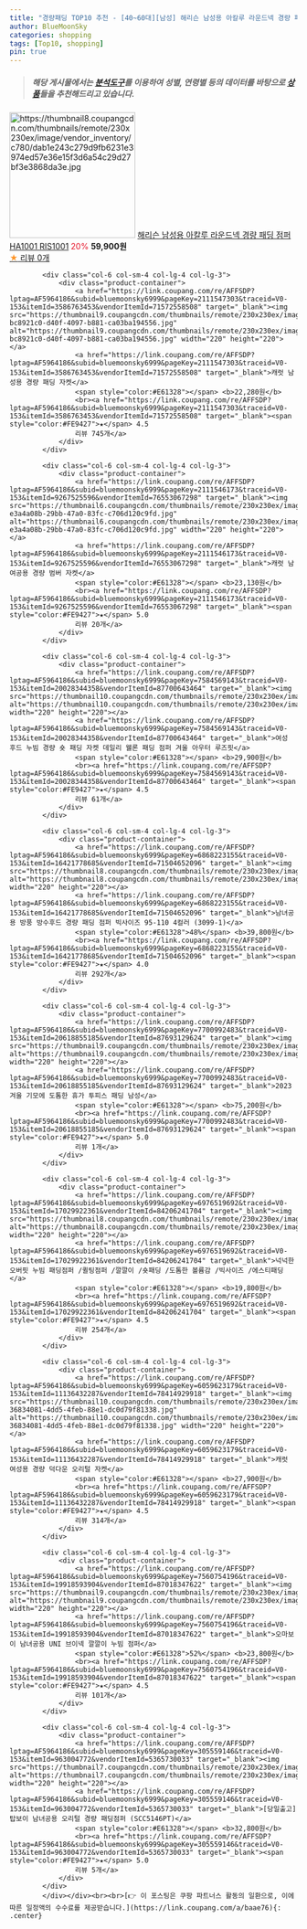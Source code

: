 ```yaml
---
title: "경량패딩 TOP10 추천 - [40~60대][남성] 해리슨 남성용 아칼루 라운드넥 경량 패딩 점퍼 HA1001 RIS1001"
author: BlueMoonSky
categories: shopping
tags: [Top10, shopping]
pin: true
---
```


> ##### 해당 게시물에서는 [**분석도구**](https://itemscout.io/)를 이용하여 **성별**, **연령별** 등의 데이터를 바탕으로 [**상품**](https://link.coupang.com/a/baae76)들을 추천해드리고 있습니다.
<div class="container"><div class="row">
            <div class="col-6 col-sm-4 col-lg-4 col-lg-3">
                <div class="product-container">
                    <a href="https://link.coupang.com/re/AFFSDP?lptag=AF5964186&subid=bluemoonsky6999&pageKey=7613118135&traceid=V0-153&itemId=20167613713&vendorItemId=87259889881" target="_blank"><img src="https://thumbnail8.coupangcdn.com/thumbnails/remote/230x230ex/image/vendor_inventory/c780/dab1e243c279d9fb6231e3974ed57e36e15f3d6a54c29d27bf3e3868da3e.jpg" alt="https://thumbnail8.coupangcdn.com/thumbnails/remote/230x230ex/image/vendor_inventory/c780/dab1e243c279d9fb6231e3974ed57e36e15f3d6a54c29d27bf3e3868da3e.jpg" width="220" height="220"></a>
                    <a href="https://link.coupang.com/re/AFFSDP?lptag=AF5964186&subid=bluemoonsky6999&pageKey=7613118135&traceid=V0-153&itemId=20167613713&vendorItemId=87259889881" target="_blank">해리슨 남성용 아칼루 라운드넥 경량 패딩 점퍼 HA1001 RIS1001</a>
                    <span style="color:#E61328">20%</span> <b>59,900원</b>
                    <br><a href="https://link.coupang.com/re/AFFSDP?lptag=AF5964186&subid=bluemoonsky6999&pageKey=7613118135&traceid=V0-153&itemId=20167613713&vendorItemId=87259889881" target="_blank"><span style="color:#FE9427">★</span> 
                    리뷰 0개</a>
                </div>
            </div>
            
            <div class="col-6 col-sm-4 col-lg-4 col-lg-3">
                <div class="product-container">
                    <a href="https://link.coupang.com/re/AFFSDP?lptag=AF5964186&subid=bluemoonsky6999&pageKey=2111547303&traceid=V0-153&itemId=3586763453&vendorItemId=71572558508" target="_blank"><img src="https://thumbnail9.coupangcdn.com/thumbnails/remote/230x230ex/image/retail/images/2220460223953644-bc8921c0-d40f-4097-b881-ca03ba194556.jpg" alt="https://thumbnail9.coupangcdn.com/thumbnails/remote/230x230ex/image/retail/images/2220460223953644-bc8921c0-d40f-4097-b881-ca03ba194556.jpg" width="220" height="220"></a>
                    <a href="https://link.coupang.com/re/AFFSDP?lptag=AF5964186&subid=bluemoonsky6999&pageKey=2111547303&traceid=V0-153&itemId=3586763453&vendorItemId=71572558508" target="_blank">캐럿 남성용 경량 패딩 자켓</a>
                    <span style="color:#E61328"></span> <b>22,280원</b>
                    <br><a href="https://link.coupang.com/re/AFFSDP?lptag=AF5964186&subid=bluemoonsky6999&pageKey=2111547303&traceid=V0-153&itemId=3586763453&vendorItemId=71572558508" target="_blank"><span style="color:#FE9427">★</span> 4.5
                    리뷰 745개</a>
                </div>
            </div>
            
            <div class="col-6 col-sm-4 col-lg-4 col-lg-3">
                <div class="product-container">
                    <a href="https://link.coupang.com/re/AFFSDP?lptag=AF5964186&subid=bluemoonsky6999&pageKey=2111546173&traceid=V0-153&itemId=9267525596&vendorItemId=76553067298" target="_blank"><img src="https://thumbnail6.coupangcdn.com/thumbnails/remote/230x230ex/image/retail/images/2465062941440274-e3a4a08b-29bb-47a0-83fc-c706d120c9fd.jpg" alt="https://thumbnail6.coupangcdn.com/thumbnails/remote/230x230ex/image/retail/images/2465062941440274-e3a4a08b-29bb-47a0-83fc-c706d120c9fd.jpg" width="220" height="220"></a>
                    <a href="https://link.coupang.com/re/AFFSDP?lptag=AF5964186&subid=bluemoonsky6999&pageKey=2111546173&traceid=V0-153&itemId=9267525596&vendorItemId=76553067298" target="_blank">캐럿 남여공용 경량 범버 자켓</a>
                    <span style="color:#E61328"></span> <b>23,130원</b>
                    <br><a href="https://link.coupang.com/re/AFFSDP?lptag=AF5964186&subid=bluemoonsky6999&pageKey=2111546173&traceid=V0-153&itemId=9267525596&vendorItemId=76553067298" target="_blank"><span style="color:#FE9427">★</span> 5.0
                    리뷰 20개</a>
                </div>
            </div>
            
            <div class="col-6 col-sm-4 col-lg-4 col-lg-3">
                <div class="product-container">
                    <a href="https://link.coupang.com/re/AFFSDP?lptag=AF5964186&subid=bluemoonsky6999&pageKey=7584569143&traceid=V0-153&itemId=20028344358&vendorItemId=87700643464" target="_blank"><img src="https://thumbnail10.coupangcdn.com/thumbnails/remote/230x230ex/image/vendor_inventory/1672/6b8582e6ed8d5e41225e66674b529254c9301591fa6b16ad43284b23b1f3.jpg" alt="https://thumbnail10.coupangcdn.com/thumbnails/remote/230x230ex/image/vendor_inventory/1672/6b8582e6ed8d5e41225e66674b529254c9301591fa6b16ad43284b23b1f3.jpg" width="220" height="220"></a>
                    <a href="https://link.coupang.com/re/AFFSDP?lptag=AF5964186&subid=bluemoonsky6999&pageKey=7584569143&traceid=V0-153&itemId=20028344358&vendorItemId=87700643464" target="_blank">여성 후드 누빔 경량 숏 패딩 자켓 데일리 웰론 패딩 점퍼 겨울 아우터 루즈핏</a>
                    <span style="color:#E61328"></span> <b>29,900원</b>
                    <br><a href="https://link.coupang.com/re/AFFSDP?lptag=AF5964186&subid=bluemoonsky6999&pageKey=7584569143&traceid=V0-153&itemId=20028344358&vendorItemId=87700643464" target="_blank"><span style="color:#FE9427">★</span> 4.5
                    리뷰 61개</a>
                </div>
            </div>
            
            <div class="col-6 col-sm-4 col-lg-4 col-lg-3">
                <div class="product-container">
                    <a href="https://link.coupang.com/re/AFFSDP?lptag=AF5964186&subid=bluemoonsky6999&pageKey=6868223155&traceid=V0-153&itemId=16421778685&vendorItemId=71504652096" target="_blank"><img src="https://thumbnail8.coupangcdn.com/thumbnails/remote/230x230ex/image/vendor_inventory/fc0c/6b8ea3d89f6b32e2a4f68a7d6976d49ecd0f149c852988bc0e39c10875db.png" alt="https://thumbnail8.coupangcdn.com/thumbnails/remote/230x230ex/image/vendor_inventory/fc0c/6b8ea3d89f6b32e2a4f68a7d6976d49ecd0f149c852988bc0e39c10875db.png" width="220" height="220"></a>
                    <a href="https://link.coupang.com/re/AFFSDP?lptag=AF5964186&subid=bluemoonsky6999&pageKey=6868223155&traceid=V0-153&itemId=16421778685&vendorItemId=71504652096" target="_blank">남녀공용 방풍 방수후드 경량 패딩 점퍼 빅사이즈 95-110 4컬러 (3099-1)</a>
                    <span style="color:#E61328">48%</span> <b>39,800원</b>
                    <br><a href="https://link.coupang.com/re/AFFSDP?lptag=AF5964186&subid=bluemoonsky6999&pageKey=6868223155&traceid=V0-153&itemId=16421778685&vendorItemId=71504652096" target="_blank"><span style="color:#FE9427">★</span> 4.0
                    리뷰 292개</a>
                </div>
            </div>
            
            <div class="col-6 col-sm-4 col-lg-4 col-lg-3">
                <div class="product-container">
                    <a href="https://link.coupang.com/re/AFFSDP?lptag=AF5964186&subid=bluemoonsky6999&pageKey=7700992483&traceid=V0-153&itemId=20618855185&vendorItemId=87693129624" target="_blank"><img src="https://thumbnail9.coupangcdn.com/thumbnails/remote/230x230ex/image/vendor_inventory/9ca2/6e474046f1575ebfce8d7c65f72b9f11679328f4f4c9545333c126584ac4.JPG" alt="https://thumbnail9.coupangcdn.com/thumbnails/remote/230x230ex/image/vendor_inventory/9ca2/6e474046f1575ebfce8d7c65f72b9f11679328f4f4c9545333c126584ac4.JPG" width="220" height="220"></a>
                    <a href="https://link.coupang.com/re/AFFSDP?lptag=AF5964186&subid=bluemoonsky6999&pageKey=7700992483&traceid=V0-153&itemId=20618855185&vendorItemId=87693129624" target="_blank">2023 겨울 기모에 도톰한 휴가 투피스 패딩 남성</a>
                    <span style="color:#E61328"></span> <b>75,200원</b>
                    <br><a href="https://link.coupang.com/re/AFFSDP?lptag=AF5964186&subid=bluemoonsky6999&pageKey=7700992483&traceid=V0-153&itemId=20618855185&vendorItemId=87693129624" target="_blank"><span style="color:#FE9427">★</span> 5.0
                    리뷰 1개</a>
                </div>
            </div>
            
            <div class="col-6 col-sm-4 col-lg-4 col-lg-3">
                <div class="product-container">
                    <a href="https://link.coupang.com/re/AFFSDP?lptag=AF5964186&subid=bluemoonsky6999&pageKey=6976519692&traceid=V0-153&itemId=17029922361&vendorItemId=84206241704" target="_blank"><img src="https://thumbnail8.coupangcdn.com/thumbnails/remote/230x230ex/image/vendor_inventory/d073/c84a1f8c08a90669e09040b4e1012391cefa00fad2932bd58d07e24fbd46.jpg" alt="https://thumbnail8.coupangcdn.com/thumbnails/remote/230x230ex/image/vendor_inventory/d073/c84a1f8c08a90669e09040b4e1012391cefa00fad2932bd58d07e24fbd46.jpg" width="220" height="220"></a>
                    <a href="https://link.coupang.com/re/AFFSDP?lptag=AF5964186&subid=bluemoonsky6999&pageKey=6976519692&traceid=V0-153&itemId=17029922361&vendorItemId=84206241704" target="_blank">넉넉한 오버핏 누빔 패딩점퍼 /퀼팅점퍼 /깔깔이 /숏패딩 /도톰한 볼륨감 /빅사이즈 /에스티패딩</a>
                    <span style="color:#E61328"></span> <b>19,800원</b>
                    <br><a href="https://link.coupang.com/re/AFFSDP?lptag=AF5964186&subid=bluemoonsky6999&pageKey=6976519692&traceid=V0-153&itemId=17029922361&vendorItemId=84206241704" target="_blank"><span style="color:#FE9427">★</span> 4.5
                    리뷰 254개</a>
                </div>
            </div>
            
            <div class="col-6 col-sm-4 col-lg-4 col-lg-3">
                <div class="product-container">
                    <a href="https://link.coupang.com/re/AFFSDP?lptag=AF5964186&subid=bluemoonsky6999&pageKey=6059623179&traceid=V0-153&itemId=11136432287&vendorItemId=78414929918" target="_blank"><img src="https://thumbnail10.coupangcdn.com/thumbnails/remote/230x230ex/image/retail/images/7598188672585429-36834081-4dd5-4feb-88e1-dc0d79f81338.jpg" alt="https://thumbnail10.coupangcdn.com/thumbnails/remote/230x230ex/image/retail/images/7598188672585429-36834081-4dd5-4feb-88e1-dc0d79f81338.jpg" width="220" height="220"></a>
                    <a href="https://link.coupang.com/re/AFFSDP?lptag=AF5964186&subid=bluemoonsky6999&pageKey=6059623179&traceid=V0-153&itemId=11136432287&vendorItemId=78414929918" target="_blank">캐럿 여성용 경량 덕다운 오리털 자켓</a>
                    <span style="color:#E61328"></span> <b>27,900원</b>
                    <br><a href="https://link.coupang.com/re/AFFSDP?lptag=AF5964186&subid=bluemoonsky6999&pageKey=6059623179&traceid=V0-153&itemId=11136432287&vendorItemId=78414929918" target="_blank"><span style="color:#FE9427">★</span> 4.5
                    리뷰 314개</a>
                </div>
            </div>
            
            <div class="col-6 col-sm-4 col-lg-4 col-lg-3">
                <div class="product-container">
                    <a href="https://link.coupang.com/re/AFFSDP?lptag=AF5964186&subid=bluemoonsky6999&pageKey=7560754196&traceid=V0-153&itemId=19918593904&vendorItemId=87018347622" target="_blank"><img src="https://thumbnail9.coupangcdn.com/thumbnails/remote/230x230ex/image/vendor_inventory/afaf/da30124023e6e49488a6a78b3d4f78a955979d24534c1add2ffcbf331841.jpg" alt="https://thumbnail9.coupangcdn.com/thumbnails/remote/230x230ex/image/vendor_inventory/afaf/da30124023e6e49488a6a78b3d4f78a955979d24534c1add2ffcbf331841.jpg" width="220" height="220"></a>
                    <a href="https://link.coupang.com/re/AFFSDP?lptag=AF5964186&subid=bluemoonsky6999&pageKey=7560754196&traceid=V0-153&itemId=19918593904&vendorItemId=87018347622" target="_blank">오마보이 남녀공용 UNI 브이넥 깔깔이 누빔 점퍼</a>
                    <span style="color:#E61328">52%</span> <b>23,800원</b>
                    <br><a href="https://link.coupang.com/re/AFFSDP?lptag=AF5964186&subid=bluemoonsky6999&pageKey=7560754196&traceid=V0-153&itemId=19918593904&vendorItemId=87018347622" target="_blank"><span style="color:#FE9427">★</span> 4.5
                    리뷰 101개</a>
                </div>
            </div>
            
            <div class="col-6 col-sm-4 col-lg-4 col-lg-3">
                <div class="product-container">
                    <a href="https://link.coupang.com/re/AFFSDP?lptag=AF5964186&subid=bluemoonsky6999&pageKey=305559146&traceid=V0-153&itemId=963004772&vendorItemId=5365730033" target="_blank"><img src="https://thumbnail7.coupangcdn.com/thumbnails/remote/230x230ex/image/vendor_inventory/907d/f48e3fa3bf1caee90a9a7114cae3099e10c431a681a1d12932fcfc59dfda.jpg" alt="https://thumbnail7.coupangcdn.com/thumbnails/remote/230x230ex/image/vendor_inventory/907d/f48e3fa3bf1caee90a9a7114cae3099e10c431a681a1d12932fcfc59dfda.jpg" width="220" height="220"></a>
                    <a href="https://link.coupang.com/re/AFFSDP?lptag=AF5964186&subid=bluemoonsky6999&pageKey=305559146&traceid=V0-153&itemId=963004772&vendorItemId=5365730033" target="_blank">[당일출고] 탑보이 남녀공용 오리털 경량 패딩점퍼 (SCC5146PT)</a>
                    <span style="color:#E61328"></span> <b>32,800원</b>
                    <br><a href="https://link.coupang.com/re/AFFSDP?lptag=AF5964186&subid=bluemoonsky6999&pageKey=305559146&traceid=V0-153&itemId=963004772&vendorItemId=5365730033" target="_blank"><span style="color:#FE9427">★</span> 5.0
                    리뷰 5개</a>
                </div>
            </div>
            </div></div><br><br>[👉 이 포스팅은 쿠팡 파트너스 활동의 일환으로, 이에 따른 일정액의 수수료를 제공받습니다.](https://link.coupang.com/a/baae76){: .center}